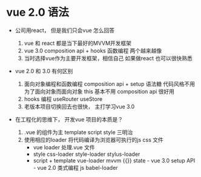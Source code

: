 # vue 2.0 语法

- 公司用react， 但是我们只会vue 怎么回答
    1. vue 和 react 都是当下最好的MVVM开发框架
    2. vue 3.0 composition api + hooks 函数编程
        两个越来越像
    3. 当时选择vue作为主要开发框架，相信自己
        如果做react 也可以很快熟悉
- vue 2.0 和 3.0 有何区别
    1. 面向对象编程和函数编程
        composition api + setup  语法糖
        代码风格不用为了面向对象而面向对象 this 基本不用
        composition api 很好用
    2. hooks 编程 useRouter useStore
    3. 老版本项目切换回去也很快， 主打学习vue 3.0

- 在工程化的思维下， 开发vue 项目的本质是？
    1. .vue 的组件为主
        template script style 三明治
    2. 使用相应的loader 将代码编译为浏览器可执行的js css 文件
        - vue loader 处理.vue 文件
        - style css-loader style-loader stylus-loader
        - script + template
            vue-loader mvvm {{}} state
                - vue 3.0 setup API
                - vue 2.0 类式编程
            js  babel-loader